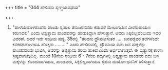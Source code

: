 +++
title = "044 ಹೇಳಿದನು ಸೃಞ್ಜಯವಧೆಯ"

+++
1) "ಪಾಳೆಯದೊಳರಸಿದೆನು ಪಾಂಡು ನೃಪಾಲ ತನುಜರನವರು ಕೆಡುವರೆ ಮೇಲುಗಾಹಿನ ವೀರನಾರಾಯಣ ಕರುಣದಲಿ" ಎಂದು ಅಶ್ವತ್ಥಾಮ ಪಾಂಡವರನ್ನು ಹುಡುಕಿದ್ದಾಗಿ ಹೇಳುತ್ತಾನೆ. ಅವರು ಸಿಕ್ಕಲಿಲ್ಲವೆಂಬುದು ಇದರ ವಿವರಣೆ. ಆದರೆ ಇದೇ ಸಂಧಿಯ ಪದ್ಯ. 35ರಲ್ಲಿ "ತರಿದನು ದ್ರೌಪದೀಸುತರ ….. ಜನಪರೈವರ ತಲೆಗಳೆಂದೇ ಕನಕರಥದೊಳಗಿರಿಸಿ ಹೊಕ್ಕನು ………" ಎಂದು ಹೇಳಿರುವಲ್ಲಿ, ದ್ರೌಪದಿಯ ಐದು ಜನ ಮಕ್ಕಳನ್ನು ಪಾಂಡವರೆಂದೇ ಭಾವಿಸಿ, ಅವರನ್ನು ಅಶ್ವತ್ಥಾಮ ತರಿದು ಹಾಕಿದ ಎಂದು ಅರ್ಥವಾಗುತ್ತದೆ. ಈ ವ್ಯತ್ಯಾಸಕ್ಕೆ ಕಾರಣ ಸ್ಪಷ್ಟವಾಗುವುದಿಲ್ಲ. ಮುಂದೆ 10ನೆಯ ಸಂಧಿಯ 6 - 7ನೆಯ ಪದ್ಯಗಳಲ್ಲಿ ಅಶ್ವತ್ಥಾಮ ಪಾಂಡವರ ಐದು ಜನ ಮಕ್ಕಳನ್ನು ಕೊಂದುದಾಗಿಯೂ, ಪಾಂಡವರು, ಸಿಕ್ಕಿಲಿಲ್ಲವಾಗಿಯೂ ಕೃಪನು ದುರ್ಯೋಧನನಿಗೆ ತಿಳಿಸುತ್ತಾನೆ.